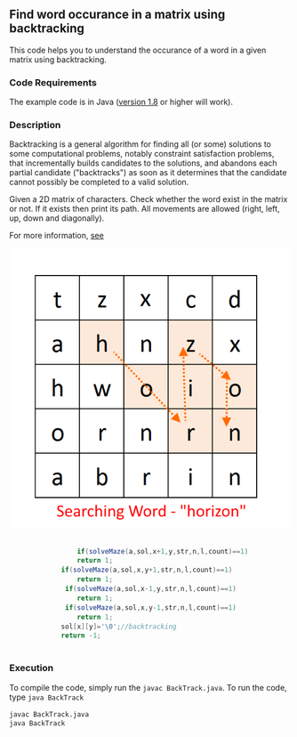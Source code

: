 ## Find word occurance in a matrix using backtracking
This code helps you to understand the occurance of a word in a given matrix using backtracking.


### Code Requirements
The example code is in Java ([version 1.8](https://java.com/en/download/) or higher will work). 

### Description
Backtracking is a general algorithm for finding all (or some) solutions to some computational problems, notably constraint satisfaction problems, that incrementally builds candidates to the solutions, and abandons each partial candidate ("backtracks") as soon as it determines that the candidate cannot possibly be completed to a valid solution.

Given a 2D matrix of char­ac­ters. Check whether the word exist in the matrix or not. If it exists then print its path. All move­ments are allowed (right, left, up, down and diagonally).

For more information, [see](http://algorithms.tutorialhorizon.com/backtracking-search-a-word-in-a-matrix/)

<img src="https://github.com/akshaybahadur21/StringRecognitionUsingBacktracking/blob/master/matrix.png">


```java

                 if(solveMaze(a,sol,x+1,y,str,n,l,count)==1)
				 return 1;
			 if(solveMaze(a,sol,x,y+1,str,n,l,count)==1)
				 return 1;
			  if(solveMaze(a,sol,x-1,y,str,n,l,count)==1)
				 return 1;
			  if(solveMaze(a,sol,x,y-1,str,n,l,count)==1)
				 return 1;
			 sol[x][y]='\0';//backtracking
			 return -1;
			 

``` 

### Execution
To compile the code, simply run the `javac BackTrack.java`.
To run the code, type `java BackTrack`

```
javac BackTrack.java
java BackTrack
```
